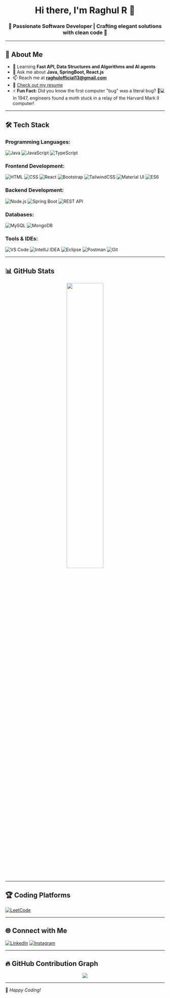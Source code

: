 <h1 align="center">Hi there, I'm Raghul R 👋</h1>
<h3 align="center">🚀 Passionate Software Developer | Crafting elegant solutions with clean code 🚀</h3>

---

## 🚀 About Me

- 🌱 Learning **Fast API, Data Structures and Algorithms and AI agents**
- 💬 Ask me about **Java, SpringBoot, React.js**
- 📫 Reach me at **raghulofficial13@gmail.com**
- 📄 [Check out my resume]()
- ⚡ **Fun Fact:** Did you know the first computer "bug" was a literal bug? 🐛💻 In 1947, engineers found a moth stuck in a relay of the Harvard Mark II computer!

---

## 🛠️ Tech Stack

### **Programming Languages:**

![Java](https://img.shields.io/badge/Java-007396?style=for-the-badge&logo=java&logoColor=white)
![JavaScript](https://img.shields.io/badge/JavaScript-F7DF1E?style=for-the-badge&logo=javascript&logoColor=black)
![TypeScript](https://img.shields.io/badge/TypeScript-3178C6?style=for-the-badge&logo=typescript&logoColor=white)

### **Frontend Development:**

![HTML](https://img.shields.io/badge/HTML5-E34F26?style=for-the-badge&logo=html5&logoColor=white)
![CSS](https://img.shields.io/badge/CSS3-1572B6?style=for-the-badge&logo=css3&logoColor=white)
![React](https://img.shields.io/badge/React-20232A?style=for-the-badge&logo=react&logoColor=61DAFB)
![Bootstrap](https://img.shields.io/badge/Bootstrap-563D7C?style=for-the-badge&logo=bootstrap&logoColor=white)
![TailwindCSS](https://img.shields.io/badge/TailwindCSS-06B6D4?style=for-the-badge&logo=tailwindcss&logoColor=white)
![Material UI](https://img.shields.io/badge/Material--UI-0081CB?style=for-the-badge&logo=mui&logoColor=white)
![ES6](https://img.shields.io/badge/ES6-F7DF1E?style=for-the-badge&logo=javascript&logoColor=black)

### **Backend Development:**

![Node.js](https://img.shields.io/badge/Node.js-339933?style=for-the-badge&logo=node.js&logoColor=white)
![Spring Boot](https://img.shields.io/badge/Spring_Boot-6DB33F?style=for-the-badge&logo=spring-boot&logoColor=white)
![REST API](https://img.shields.io/badge/REST%20API-02569B?style=for-the-badge&logo=api&logoColor=white)

### **Databases:**

![MySQL](https://img.shields.io/badge/MySQL-4479A1?style=for-the-badge&logo=mysql&logoColor=white)
![MongoDB](https://img.shields.io/badge/MongoDB-47A248?style=for-the-badge&logo=mongodb&logoColor=white)

### **Tools & IDEs:**

![VS Code](https://img.shields.io/badge/VS%20Code-007ACC?style=for-the-badge&logo=visual-studio-code&logoColor=white)
![IntelliJ IDEA](https://img.shields.io/badge/IntelliJ_IDEA-000000?style=for-the-badge&logo=intellij-idea&logoColor=white)
![Eclipse](https://img.shields.io/badge/Eclipse-2C2255?style=for-the-badge&logo=eclipse&logoColor=white)
![Postman](https://img.shields.io/badge/Postman-FF6C37?style=for-the-badge&logo=postman&logoColor=white)
![Git](https://img.shields.io/badge/Git-F05032?style=for-the-badge&logo=git&logoColor=white)


---

## 📊 GitHub Stats

<div align="center">
  <img src="https://github-readme-stats.vercel.app/api?username=theraghulr&show_icons=true&theme=radical" width="48%"/>
</div>

---

## 🏆 Coding Platforms

[![LeetCode](https://img.shields.io/badge/LeetCode-FFA116?style=for-the-badge&logo=leetcode&logoColor=black)](https://leetcode.com/u/gBc823XJOD/)



---

## 🌐 Connect with Me

[![LinkedIn](https://img.shields.io/badge/LinkedIn-0077B5?style=for-the-badge&logo=linkedin&logoColor=white)](https://www.linkedin.com/in/)
[![Instagram](https://img.shields.io/badge/Instagram-E4405F?style=for-the-badge&logo=instagram&logoColor=white)](https://instagram.com/)

---

## 🔥 GitHub Contribution Graph

<p align="center">
  <img src="https://github-readme-activity-graph.vercel.app/graph?username=theraghulr&theme=react"/>
</p>

---


🚀 _Happy Coding!_

